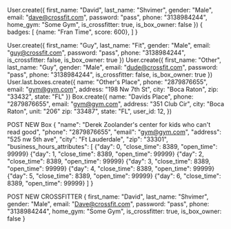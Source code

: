 

User.create({
    first_name: "David",
    last_name: "Shvimer",
    gender: "Male",
    email: "dave@crossfit.com",
    password: "pass",
    phone: "3138984244",
    home_gym: "Some Gym",
    is_crossfitter: true,
    is_box_owner: false
})
{
  badges: [
    {name: "Fran Time",
     score: 600},
   ]
}


User.create({
    first_name: "Guy",
    last_name: "Fit",
    gender: "Male",
    email: "guy@crossfit.com",
    password: "pass",
    phone: "3138984244",
    is_crossfitter: false,
    is_box_owner: true
})
User.create({
    first_name: "Other",
    last_name: "Guy",
    gender: "Male",
    email: "dude@crossfit.com",
    password: "pass",
    phone: "3138984244",
    is_crossfitter: false,
    is_box_owner: true
})
User.last.boxes.create({
  name: "Other's Place",
  phone: "2879876655",
  email: "gym@gym.com",
  address: "198 Nw 7th St",
  city: "Boca Raton",
  zip: "33432",
  state: "FL"
})
Box.create({
  name: "Davids Place",
  phone: "2879876655",
  email: "gym@gym.com",
  address: "351 Club Cir",
  city: "Boca Raton",
  unit: "206"
  zip: "33487",
  state: "FL",
  user_id: 12,
})

POST NEW Box
{
  "name": "Derek Zoolander's center for kids who can't read good",
  "phone": "2879876655",
  "email": "gym@gym.com",
  "address": "525 nw 5th ave",
  "city": "Ft Lauderdale",
  "zip": "33301",
  "business_hours_attributes": [
    {"day": 0, "close_time": 8389, "open_time": 99999}
    {"day": 1, "close_time": 8389, "open_time": 99999}
    {"day": 2, "close_time": 8389, "open_time": 99999}
    {"day": 3, "close_time": 8389, "open_time": 99999}
    {"day": 4, "close_time": 8389, "open_time": 99999}
    {"day": 5, "close_time": 8389, "open_time": 99999}
    {"day": 6, "close_time": 8389, "open_time": 99999}
  ]
}

POST NEW CROSSFITTER
{
    first_name: "David",
    last_name: "Shvimer",
    gender: "Male",
    email: "Dave@crossfit.com",
    password: "pass",
    phone: "3138984244",
    home_gym: "Some Gym",
    is_crossfitter: true,
    is_box_owner: false
}

